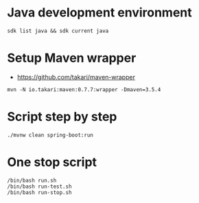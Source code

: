 # Java development environment

`sdk list java && sdk current java`

# Setup Maven wrapper

- https://github.com/takari/maven-wrapper

`mvn -N io.takari:maven:0.7.7:wrapper -Dmaven=3.5.4`

# Script step by step

```shell script
./mvnw clean spring-boot:run
```

# One stop script
```shell script
/bin/bash run.sh
/bin/bash run-test.sh
/bin/bash run-stop.sh
```
